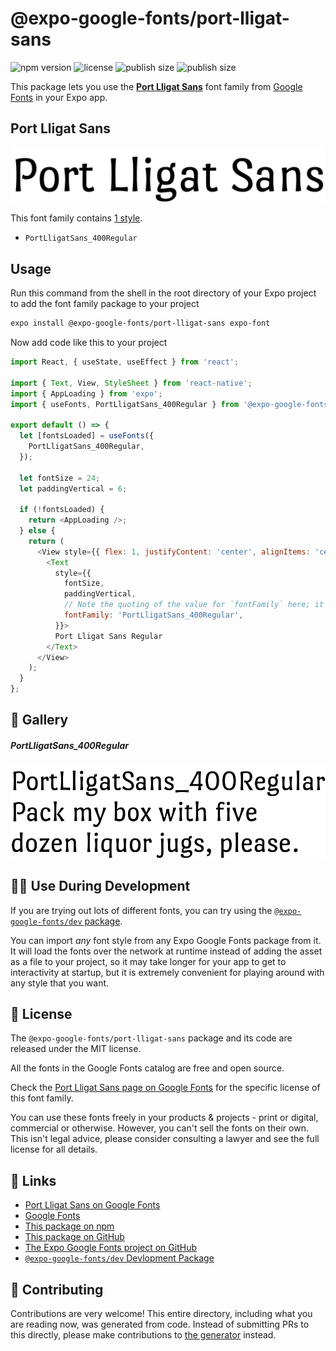 # @expo-google-fonts/port-lligat-sans

![npm version](https://flat.badgen.net/npm/v/@expo-google-fonts/port-lligat-sans)
![license](https://flat.badgen.net/github/license/expo/google-fonts)
![publish size](https://flat.badgen.net/packagephobia/install/@expo-google-fonts/port-lligat-sans)
![publish size](https://flat.badgen.net/packagephobia/publish/@expo-google-fonts/port-lligat-sans)

This package lets you use the [**Port Lligat Sans**](https://fonts.google.com/specimen/Port+Lligat+Sans) font family from [Google Fonts](https://fonts.google.com/) in your Expo app.

## Port Lligat Sans

![Port Lligat Sans](./font-family.png)

This font family contains [1 style](#-gallery).

- `PortLligatSans_400Regular`

## Usage

Run this command from the shell in the root directory of your Expo project to add the font family package to your project
```sh
expo install @expo-google-fonts/port-lligat-sans expo-font
```

Now add code like this to your project
```js
import React, { useState, useEffect } from 'react';

import { Text, View, StyleSheet } from 'react-native';
import { AppLoading } from 'expo';
import { useFonts, PortLligatSans_400Regular } from '@expo-google-fonts/port-lligat-sans';

export default () => {
  let [fontsLoaded] = useFonts({
    PortLligatSans_400Regular,
  });

  let fontSize = 24;
  let paddingVertical = 6;

  if (!fontsLoaded) {
    return <AppLoading />;
  } else {
    return (
      <View style={{ flex: 1, justifyContent: 'center', alignItems: 'center' }}>
        <Text
          style={{
            fontSize,
            paddingVertical,
            // Note the quoting of the value for `fontFamily` here; it expects a string!
            fontFamily: 'PortLligatSans_400Regular',
          }}>
          Port Lligat Sans Regular
        </Text>
      </View>
    );
  }
};

```

## 🔡 Gallery

##### PortLligatSans_400Regular
![PortLligatSans_400Regular](./PortLligatSans_400Regular.ttf.png)


## 👩‍💻 Use During Development

If you are trying out lots of different fonts, you can try using the [`@expo-google-fonts/dev` package](https://github.com/expo/google-fonts/tree/master/font-packages/dev#readme).

You can import *any* font style from any Expo Google Fonts package from it. It will load the fonts
over the network at runtime instead of adding the asset as a file to your project, so it may take longer
for your app to get to interactivity at startup, but it is extremely convenient
for playing around with any style that you want.

## 📖 License

The `@expo-google-fonts/port-lligat-sans` package and its code are released under the MIT license.

All the fonts in the Google Fonts catalog are free and open source.

Check the [Port Lligat Sans page on Google Fonts](https://fonts.google.com/specimen/Port+Lligat+Sans) for the specific license of this font family.

You can use these fonts freely in your products & projects - print or digital, commercial or otherwise. However, you can't sell the fonts on their own. This isn't legal advice, please consider consulting a lawyer and see the full license for all details.

## 🔗 Links

- [Port Lligat Sans on Google Fonts](https://fonts.google.com/specimen/Port+Lligat+Sans)
- [Google Fonts](https://fonts.google.com/)
- [This package on npm](https://www.npmjs.com/package/@expo-google-fonts/port-lligat-sans)
- [This package on GitHub](https://github.com/expo/google-fonts/tree/master/font-packages/port-lligat-sans)
- [The Expo Google Fonts project on GitHub](https://github.com/expo/google-fonts)
- [`@expo-google-fonts/dev` Devlopment Package](https://github.com/expo/google-fonts/tree/master/font-packages/dev)

## 🤝 Contributing

Contributions are very welcome! This entire directory, including what you are reading now, was generated from code. Instead of submitting PRs to this directly, please make contributions to [the generator](https://github.com/expo/google-fonts/tree/master/packages/generator) instead.
